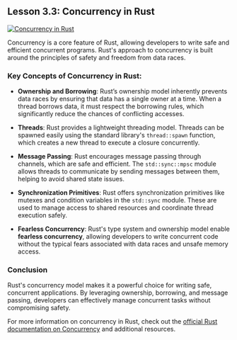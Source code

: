 ## Lesson 3.3: **Concurrency in Rust**
[![Concurrency in Rust](https://img.youtube.com/vi/06WcsNPUNC8/hqdefault.jpg)](https://www.youtube.com/watch?v=06WcsNPUNC8)

Concurrency is a core feature of Rust, allowing developers to write safe and efficient concurrent programs. Rust's approach to concurrency is built around the principles of safety and freedom from data races.

### Key Concepts of Concurrency in Rust:

- **Ownership and Borrowing**: Rust’s ownership model inherently prevents data races by ensuring that data has a single owner at a time. When a thread borrows data, it must respect the borrowing rules, which significantly reduce the chances of conflicting accesses.

- **Threads**: Rust provides a lightweight threading model. Threads can be spawned easily using the standard library's `thread::spawn` function, which creates a new thread to execute a closure concurrently.

- **Message Passing**: Rust encourages message passing through channels, which are safe and efficient. The `std::sync::mpsc` module allows threads to communicate by sending messages between them, helping to avoid shared state issues.

- **Synchronization Primitives**: Rust offers synchronization primitives like mutexes and condition variables in the `std::sync` module. These are used to manage access to shared resources and coordinate thread execution safely.

- **Fearless Concurrency**: Rust's type system and ownership model enable **fearless concurrency**, allowing developers to write concurrent code without the typical fears associated with data races and unsafe memory access.

### Conclusion
Rust's concurrency model makes it a powerful choice for writing safe, concurrent applications. By leveraging ownership, borrowing, and message passing, developers can effectively manage concurrent tasks without compromising safety.

For more information on concurrency in Rust, check out the [official Rust documentation on Concurrency](https://doc.rust-lang.org/book/ch16-00-concurrency.html) and additional resources.
